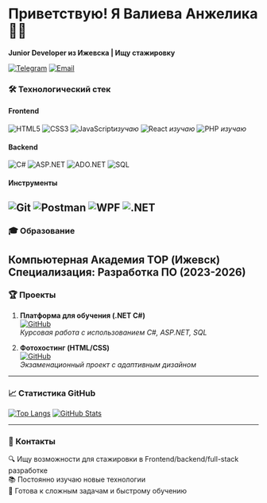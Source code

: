 # Приветствую! Я Валиева Анжелика  👨‍💻  
**Junior Developer из Ижевска | Ищу стажировку**  

[![Telegram](https://img.shields.io/badge/Telegram-26A5E4?style=for-the-badge&logo=telegram&logoColor=white)](https://t.me/@Anzelika779)
[![Email](https://img.shields.io/badge/Email-D14836?style=for-the-badge&logo=gmail&logoColor=white)](mailto:anzelikavalieva511@gmail.com)

### 🛠️ Технологический стек  

#### **Frontend**  
![HTML5](https://img.shields.io/badge/HTML5-E34F26?logo=html5&logoColor=white)
![CSS3](https://img.shields.io/badge/CSS3-1572B6?logo=css3&logoColor=white)
![JavaScript](https://img.shields.io/badge/JavaScript-F7DF1E?logo=javascript&logoColor=black)*изучаю*
![React](https://img.shields.io/badge/React-61DAFB?logo=react&logoColor=black) *изучаю*
![PHP](https://img.shields.io/badge/PHP-777BB4?logo=php&logoColor=white) *изучаю*

#### **Backend**  
![C#](https://img.shields.io/badge/C%23-239120?logo=c-sharp&logoColor=white)
![ASP.NET](https://img.shields.io/badge/ASP.NET-512BD4?logo=.net&logoColor=white)
![ADO.NET](https://img.shields.io/badge/ADO.NET-5C2D91?logo=.net&logoColor=white)
![SQL](https://img.shields.io/badge/SQL-4479A1?logo=postgresql&logoColor=white)

#### **Инструменты**  
![Git](https://img.shields.io/badge/Git-F05032?logo=git&logoColor=white)
![Postman](https://img.shields.io/badge/Postman-FF6C37?logo=postman&logoColor=white)
![WPF](https://img.shields.io/badge/WPF-0078D6?logo=windows&logoColor=white)
![.NET](https://img.shields.io/badge/.NET-512BD4?logo=.net&logoColor=white)
---
### 🎓 Образование
**Компьютерная Академия TOP** (Ижевск)  
Специализация: Разработка ПО (2023-2026)  
---
### 🏆 Проекты
1. **Платформа для обучения (.NET C#)**  
   [![GitHub](https://img.shields.io/badge/Код-181717?logo=github)](https://github.com/AngelikaDev/NewRepoLearningPlatform.git)  
   *Курсовая работа с использованием C#, ASP.NET, SQL*

2. **Фотохостинг (HTML/CSS)**  
   [![GitHub](https://img.shields.io/badge/Код-181717?logo=github)](https://github.com/AngelikaDev/NaturePhotoHosting.git)  
   *Экзаменационный проект с адаптивным дизайном*
---
### 📈 Статистика GitHub  
[![Top Langs](https://github-readme-stats.vercel.app/api/top-langs/?username=<username>&layout=compact&theme=radical&hide_border=true)](https://github.com/AngelikaDev)
[![GitHub Stats](https://github-readme-stats.vercel.app/api?username=<username>&show_icons=true&theme=radical&hide_border=true&count_private=true)](https://github.com/AngelikaDev)

---

### 💌 Контакты  
🔍 Ищу возможности для стажировки в Frontend/backend/full-stack разработке  
📚 Постоянно изучаю новые технологии  
🚀 Готова к сложным задачам и быстрому обучению  
